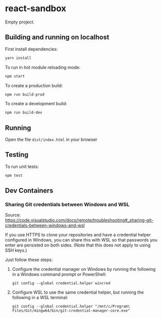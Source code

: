# react-sandbox

Empty project.

## Building and running on localhost

First install dependencies:

```sh
yarn install
```

To run in hot module reloading mode:

```sh
npm start
```

To create a production build:

```sh
npm run build-prod
```

To create a development build:

```sh
npm run build-dev
```

## Running

Open the file `dist/index.html` in your browser

## Testing

To run unit tests:

```sh
npm test
```

## Dev Containers

### Sharing Git credentials between Windows and WSL

Source: https://code.visualstudio.com/docs/remote/troubleshooting#_sharing-git-credentials-between-windows-and-wsl

If you use HTTPS to clone your repositories and have a credential helper configured in Windows, you can share this with WSL so that passwords you enter are persisted on both sides. (Note that this does not apply to using SSH keys.)

Just follow these steps:

1. Configure the credential manager on Windows by running the following in a Windows command prompt or PowerShell:

   `git config --global credential.helper wincred`  

2. Configure WSL to use the same credential helper, but running the following in a WSL terminal:

   `git config --global credential.helper "/mnt/c/Program\ Files/Git/mingw64/bin/git-credential-manager-core.exe"`
